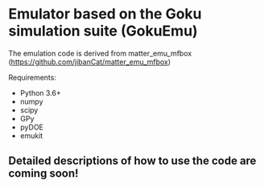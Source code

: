# Emulator based on the Goku simulation suite (GokuEmu)

The emulation code is derived from matter_emu_mfbox (https://github.com/jibanCat/matter_emu_mfbox)

Requirements:
- Python 3.6+
- numpy
- scipy
- GPy
- pyDOE
- emukit

## Detailed descriptions of how to use the code are coming soon!

